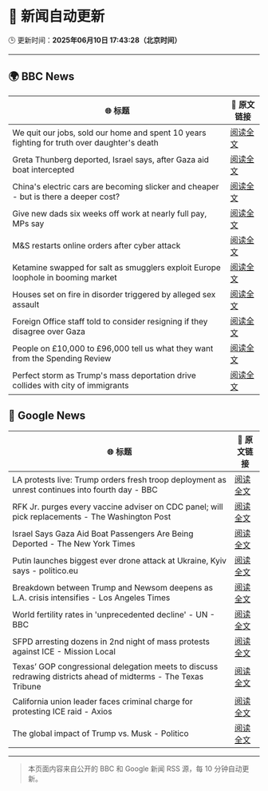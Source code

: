 # 🧠 新闻自动更新

🕒 更新时间：**2025年06月10日 17:43:28（北京时间）**

---

## 🌍 BBC News

| 🌐 标题 | 🔗 原文链接 |
|--------|-------------|
| We quit our jobs, sold our home and spent 10 years fighting for truth over daughter's death | [阅读全文](https://www.bbc.com/news/articles/cdxn5d4dzrwo) |
| Greta Thunberg deported, Israel says, after Gaza aid boat intercepted | [阅读全文](https://www.bbc.com/news/articles/c5y264x3nnno) |
| China's electric cars are becoming slicker and cheaper - but is there a deeper cost? | [阅读全文](https://www.bbc.com/news/articles/cy8d4v69jw6o) |
| Give new dads six weeks off work at nearly full pay, MPs say | [阅读全文](https://www.bbc.com/news/articles/crmk07jyjmxo) |
| M&S restarts online orders after cyber attack | [阅读全文](https://www.bbc.com/news/articles/c4gevk2x03go) |
| Ketamine swapped for salt as smugglers exploit Europe loophole in booming market | [阅读全文](https://www.bbc.com/news/articles/c201jjgkvjlo) |
| Houses set on fire in disorder triggered by alleged sex assault | [阅读全文](https://www.bbc.com/news/articles/ckg4v04p008o) |
| Foreign Office staff told to consider resigning if they disagree over Gaza | [阅读全文](https://www.bbc.com/news/articles/cy8nzx1475ro) |
| People on £10,000 to £96,000 tell us what they want from the Spending Review | [阅读全文](https://www.bbc.com/news/articles/c1de612exp4o) |
| Perfect storm as Trump's mass deportation drive collides with city of immigrants | [阅读全文](https://www.bbc.com/news/articles/c3d47v7394go) |

## 📰 Google News

| 🌐 标题 | 🔗 原文链接 |
|--------|-------------|
| LA protests live: Trump orders fresh troop deployment as unrest continues into fourth day - BBC | [阅读全文](https://news.google.com/rss/articles/CBMiVEFVX3lxTE9oUTRQTDBtMWppSFpNZmNyOTdoUDRHcHdLQXRXTUM0MmZKakN6bHhwdlpkeEhWeEJHZU15T1c0MElSOUhWME1neG1TeHQ5SVQ0OURTLQ?oc=5) |
| RFK Jr. purges every vaccine adviser on CDC panel; will pick replacements - The Washington Post | [阅读全文](https://news.google.com/rss/articles/CBMilgFBVV95cUxPd2tOSUIxeV85djg5YURaeFNRdXBZQjYtc2NMeWpaQmpwcE11Rk9MNktqbGszanRya1Q5TXBPX0lvUVBjV28taWNuVE92UmM2OW5iWnlhZ3RidWlmbnp6bnJoa0Vhb0Q1eWNhSkN1ZHlpdHNVVmJkZVp5VHR6UFYtbkZISTNNWlp4Q29mYU9ybUhyLWZYR0E?oc=5) |
| Israel Says Gaza Aid Boat Passengers Are Being Deported - The New York Times | [阅读全文](https://news.google.com/rss/articles/CBMioAFBVV95cUxQalFBOEVXMlNQMlJ4Rm9sQUgwemRNVUxvcHZUX2hEWmQtS3JCY1JXei1JVDZobnNyc0xQdzNYZUl5LTc1a2haMHJBa1VJcU9NMy1pY2tpX1pCN214dXpWalR4dDBRWlIxcUE5Qkdwd3dLTXFfQUdmSmlHanlKSzlQNUpGUzI0V21MMGpWc0VzYWdxOGo4RzY5eGJncXRPa2Vm?oc=5) |
| Putin launches biggest ever drone attack at Ukraine, Kyiv says - politico.eu | [阅读全文](https://news.google.com/rss/articles/CBMimgFBVV95cUxObUpXV3lGQWVqZW5lX1RpZTQzVnA2c1BwWTM4RjZzaXJnSmhqVXNrQzctbjFGaGM2YW40U2tRTWVlTTY3R3Y0LWJnWld2MXlDdDNMRllVbG5kLTczOXppZDg1UlFlNWpEWk5yVlNRN25pNEt1eUZ5M1lrSEJzLV9YRjl4UFFrZDZWRDBLTFJXLXo4SVlRd29kSHJn?oc=5) |
| Breakdown between Trump and Newsom deepens as L.A. crisis intensifies - Los Angeles Times | [阅读全文](https://news.google.com/rss/articles/CBMiswFBVV95cUxPTWYteHF2SG1nRU83T3VIYzI2cDJneVh2RlN0RlFXNGxaNVhtUHF0X1RnUE9aV0JyTHRvY05sc0ZsdUsteEVVWW95dWI3NXo1aEVUSGdIbDR0WTE2MldNN0ZUQjZONkZUMkxMTkdod0MteHVJYzV0YldfNTA3eU41a0V6b2VqTFhGQVpXSHVEOExyUWJFal9RS1JPZkVRY1BKZG05aUhDNlBLdTZwNmQ1XzlYVQ?oc=5) |
| World fertility rates in 'unprecedented decline' - UN - BBC | [阅读全文](https://news.google.com/rss/articles/CBMiWkFVX3lxTE9LYUNjU1RGRVhQRERIeHNHb2lWY0pMREU1YmYyVWxLZUlsYi1HYUtwY3dRaDQ0MGR6WlZKRWNVY3J6WGMzUFF1QmZYUEI1VzFpVFpSZFNRZURld9IBX0FVX3lxTE9wVmtRekZLTkZxR3dOdzBSSmE3ZXo5bFlZSEtRMEhiQzJFaUpwZGk0RjlLRUgwcFJnOUhOX2lGQjZ2ZTZqMXhHXzRPTGtNNVh1cVprOFlvcXB2Tk1ObUR3?oc=5) |
| SFPD arresting dozens in 2nd night of mass protests against ICE - Mission Local | [阅读全文](https://news.google.com/rss/articles/CBMiigFBVV95cUxQUjU1b3FaRndNaGotLTY0eVNEMC00amVwSDBGTVE1cjdkaWhiNi0zaDEwTmhxTGItaWtEajkxZnljTEwzd0FrUC16aWEtRDdjdEw0LTdwTWdHTlU2RVpjZDRvX09BN21Fai1DRjBscHZvYlBGTkRFN0dQODdwNmxsNVNNSzZuQUpkelE?oc=5) |
| Texas’ GOP congressional delegation meets to discuss redrawing districts ahead of midterms - The Texas Tribune | [阅读全文](https://news.google.com/rss/articles/CBMinAFBVV95cUxOTzhYWUJoZHBOeVFPeThsZE1FS2JLZDlvX1dVZ0VEVEdRdUk2elZhZUpEUFdWTjZwQ0g3TF9reXhrMnliczJXaW1PeEI4czVVaEp0d1Npa2pwVXVuU2JzQzZkeFlIMWdBTlEzWDY0aWZwVW04NDMxR01vNFFxczBLaGVVNXQtbWxJWVRHYS1ZUUxadW9ESkZ2RnA5WDk?oc=5) |
| California union leader faces criminal charge for protesting ICE raid - Axios | [阅读全文](https://news.google.com/rss/articles/CBMipAFBVV95cUxQeDlwams0bDh6djhBQVJ5OWc2UU52aUV1N2ZEdTlTcTdjQXVnOUhXUkczNUJvX1lRVDhUbkNvV0xJc0JFVGoteUFIRTNyU2Z2WEFVVGFfd2p3bW92T05BQktjenpBb3lCTzhyUFhQQ0RXR3ZReXZJeU9VTlJidjFESk9HNC1aNFEyVlVNWUJMMWZjSUtyY3RLY3JBVjZnbGxQVXRSTA?oc=5) |
| The global impact of Trump vs. Musk - Politico | [阅读全文](https://news.google.com/rss/articles/CBMijAFBVV95cUxNMGpULXlKRHBRV3NtRGJzdjlHU2R2SmJ1LXVKUDhCMFd2RzJFREduQ1ZIWFRyR052WU93QmhSSlluZUVrZ2FlTUpCRXpkSG93RFlPY3lMRjJhS3Q5TFg4MDczM2VrOHJ1YU1FdFduMzFYbXJ2VE5YNHB4cXZwS0xrbTdLcXZUeTZQTUxvdA?oc=5) |

---
> 本页面内容来自公开的 BBC 和 Google 新闻 RSS 源，每 10 分钟自动更新。